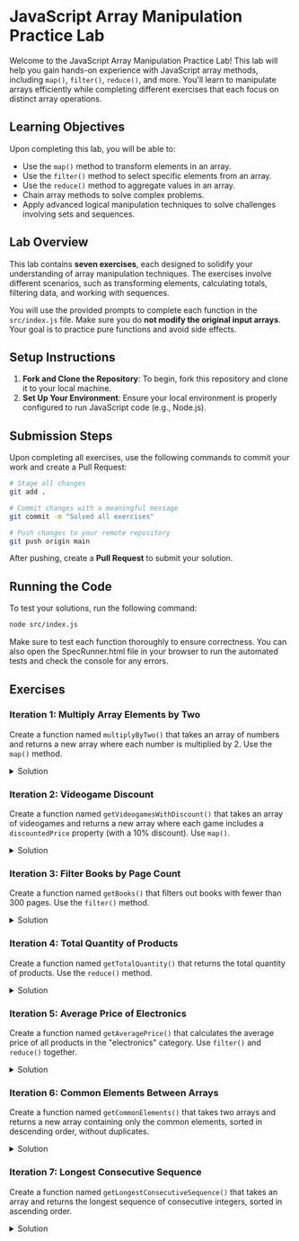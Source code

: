 # JavaScript Array Manipulation Practice Lab

Welcome to the JavaScript Array Manipulation Practice Lab! This lab will help you gain hands-on experience with JavaScript array methods, including `map()`, `filter()`, `reduce()`, and more. You'll learn to manipulate arrays efficiently while completing different exercises that each focus on distinct array operations.

## Learning Objectives

Upon completing this lab, you will be able to:

- Use the `map()` method to transform elements in an array.
- Use the `filter()` method to select specific elements from an array.
- Use the `reduce()` method to aggregate values in an array.
- Chain array methods to solve complex problems.
- Apply advanced logical manipulation techniques to solve challenges involving sets and sequences.

## Lab Overview

This lab contains **seven exercises**, each designed to solidify your understanding of array manipulation techniques. The exercises involve different scenarios, such as transforming elements, calculating totals, filtering data, and working with sequences.

You will use the provided prompts to complete each function in the `src/index.js` file. Make sure you do **not modify the original input arrays**. Your goal is to practice pure functions and avoid side effects.

## Setup Instructions

1. **Fork and Clone the Repository**: To begin, fork this repository and clone it to your local machine.
2. **Set Up Your Environment**: Ensure your local environment is properly configured to run JavaScript code (e.g., Node.js).

## Submission Steps

Upon completing all exercises, use the following commands to commit your work and create a Pull Request:

```bash
# Stage all changes
git add .

# Commit changes with a meaningful message
git commit -m "Solved all exercises"

# Push changes to your remote repository
git push origin main
```

After pushing, create a **Pull Request** to submit your solution.

## Running the Code

To test your solutions, run the following command:

```bash
node src/index.js
```

Make sure to test each function thoroughly to ensure correctness. You can also open the SpecRunner.html file in your browser to run the automated tests and check the console for any errors.

## Exercises

### Iteration 1: Multiply Array Elements by Two

Create a function named `multiplyByTwo()` that takes an array of numbers and returns a new array where each number is multiplied by 2. Use the `map()` method.

<details>
<summary>Solution</summary>

```js
function multiplyByTwo(arr) {
  return arr.map(function (num) {
    return num * 2;
  });
}

const numbers = [1, 2, 3, 4, 5];
const doubledNumbers = multiplyByTwo(numbers); // [2, 4, 6, 8, 10]
```

</details>

### Iteration 2: Videogame Discount

Create a function named `getVideogamesWithDiscount()` that takes an array of videogames and returns a new array where each game includes a `discountedPrice` property (with a 10% discount). Use `map()`.

<details>
<summary>Solution</summary>

```js
function getVideogamesWithDiscount(videogames) {
  return videogames.map(function (game) {
    return {
      name: game.name,
      price: game.price,
      discountedPrice: game.price * 0.9,
    };
  });
}

const videogames = [
  { name: "Game A", price: 50 },
  { name: "Game B", price: 60 },
];
const gamesWithDiscount = getVideogamesWithDiscount(videogames);
```

</details>

### Iteration 3: Filter Books by Page Count

Create a function named `getBooks()` that filters out books with fewer than 300 pages. Use the `filter()` method.

<details>
<summary>Solution</summary>

```js
function getBooks(books) {
  return books.filter(function (book) {
    return book.pages >= 300;
  });
}

const books = [
  { title: "Book A", pages: 150 },
  { title: "Book B", pages: 320 },
];
const bigBooks = getBooks(books); // Returns books with pages >= 300
```

</details>

### Iteration 4: Total Quantity of Products

Create a function named `getTotalQuantity()` that returns the total quantity of products. Use the `reduce()` method.

<details>
<summary>Solution</summary>

```js
function getTotalQuantity(products) {
  return products.reduce(function (total, product) {
    return total + product.quantity;
  }, 0);
}

const products = [
  { name: "Product A", quantity: 3 },
  { name: "Product B", quantity: 7 },
];
const totalQuantity = getTotalQuantity(products); // Sum of all product quantities
```

</details>

### Iteration 5: Average Price of Electronics

Create a function named `getAveragePrice()` that calculates the average price of all products in the "electronics" category. Use `filter()` and `reduce()` together.

<details>
<summary>Solution</summary>

```js
function getAveragePrice(products) {
  const electronics = products.filter(function (product) {
    return product.category === "electronics";
  });
  const totalPrice = electronics.reduce(function (total, product) {
    return total + product.price;
  }, 0);
  return totalPrice / electronics.length;
}

const products = [
  { name: "TV", category: "electronics", price: 400 },
  { name: "Laptop", category: "electronics", price: 1000 },
  { name: "Book", category: "books", price: 20 },
];
const averagePrice = getAveragePrice(products); // Average price of electronics
```

</details>

### Iteration 6: Common Elements Between Arrays

Create a function named `getCommonElements()` that takes two arrays and returns a new array containing only the common elements, sorted in descending order, without duplicates.

<details>
<summary>Solution</summary>

```js
function getCommonElements(arr1, arr2) {
  const commonElements = arr1.filter(function (element) {
    return arr2.includes(element);
  });
  const uniqueElements = [];
  for (var i = 0; i < commonElements.length; i++) {
    if (uniqueElements.indexOf(commonElements[i]) === -1) {
      uniqueElements.push(commonElements[i]);
    }
  }
  return uniqueElements.sort(function (a, b) {
    return b - a;
  });
}

const arr1 = [1, 2, 3, 4, 5];
const arr2 = [3, 4, 5, 6, 7];
const commonElements = getCommonElements(arr1, arr2); // Common elements, no duplicates, sorted
```

</details>

### Iteration 7: Longest Consecutive Sequence

Create a function named `getLongestConsecutiveSequence()` that takes an array and returns the longest sequence of consecutive integers, sorted in ascending order.

<details>
<summary>Solution</summary>

```js
function getLongestConsecutiveSequence(arr) {
  if (arr.length === 0) return [];
  arr.sort(function (a, b) {
    return a - b;
  });
  let longestSeq = [],
    currentSeq = [arr[0]];
  for (let i = 1; i < arr.length; i++) {
    if (arr[i] === arr[i - 1] + 1) {
      currentSeq.push(arr[i]);
    } else if (arr[i] !== arr[i - 1]) {
      if (currentSeq.length > longestSeq.length) {
        longestSeq = currentSeq;
      }
      currentSeq = [arr[i]];
    }
  }
  if (currentSeq.length > longestSeq.length) {
    longestSeq = currentSeq;
  }
  return longestSeq;
}

const arr = [1, 3, 2, 4, 5, 7, 8, 9];
const longestSequence = getLongestConsecutiveSequence(arr); // Longest sequence sorted in ascending order
```

</details>
